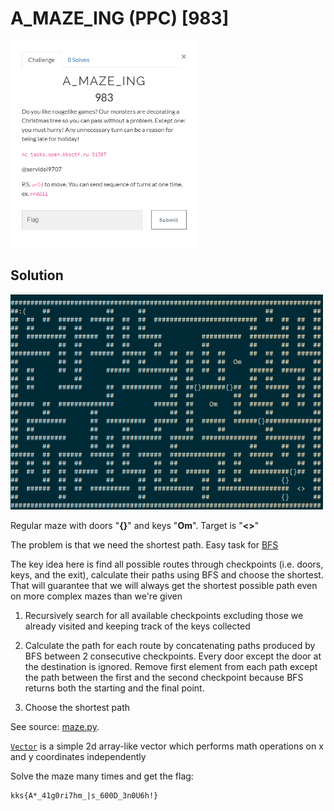 # A_MAZE_ING (PPC) \[983\]

<img src="desc.png" width="300">

## __Solution__

<img src="maze.png" width="500">

Regular maze with doors "**{}**" and keys "**Om**". Target is "**<>**"

The problem is that we need the shortest path. Easy task for [BFS](https://en.wikipedia.org/wiki/Breadth-first_search)

The key idea here is find all possible routes through checkpoints (i.e. doors, keys, and the exit),
calculate their paths using BFS and choose the shortest.
That will guarantee that we will always get the shortest possible path 
even on more complex mazes than we're given

1. Recursively search for all available checkpoints excluding those we already visited 
and keeping track of the keys collected

2. Calculate the path for each route by concatenating paths produced by BFS 
between 2 consecutive checkpoints. Every door except the door at the destination is ignored. 
Remove first element from each path except the path between the first 
and the second checkpoint because BFS returns both the starting and the final point.

3. Choose the shortest path

See source: [maze.py](maze.py).

[`Vector`](vector.py) is a simple 2d array-like vector which performs math operations
on x and y coordinates independently


Solve the maze many times and get the flag:

```
kks{A*_41g0ri7hm_|s_600D_3n0U6h!}
```